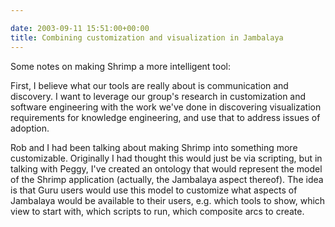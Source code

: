 ```yaml
---

date: 2003-09-11 15:51:00+00:00
title: Combining customization and visualization in Jambalaya
---
```


Some notes on making Shrimp a more intelligent tool:  
  
First, I believe what our tools are really about is communication and discovery.  I want to leverage our group's research in customization and software engineering with the work we've done in discovering visualization requirements for knowledge engineering, and use that to address issues of adoption.  
  
Rob and I had been talking about making Shrimp into something more customizable.  Originally I had thought this would just be via scripting, but in talking with Peggy, I've created an ontology that would represent the model of the Shrimp application (actually, the Jambalaya aspect thereof).  The idea is that Guru users would use this model to customize what aspects of Jambalaya would be available to their users, e.g. which tools to show, which view to start with, which scripts to run, which composite arcs to create.
